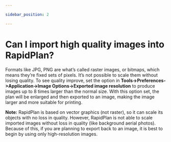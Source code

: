 ```yaml
---

sidebar_position: 2

---
```

# Can I import high quality images into RapidPlan?

Formats like JPG, PNG are what’s called raster images, or bitmaps, which means they’re fixed sets of pixels. It’s not possible to scale them without losing quality. To see quality improve, set the option in **Tools->Preferences->Application->Image Options->Exported image resolution** to produce images up to 8 times larger than the normal size. With this option set, the plan will be enlarged and then exported to an image, making the image larger and more suitable for printing.

**Note:** RapidPlan is based on vector graphics (not raster), so it can scale its objects with no loss in quality. However, RapidPlan is not able to scale imported images without loss in quality (like background aerial photos). Because of this, if you are planning to export back to an image, it is best to begin by using only high-resolution images.
